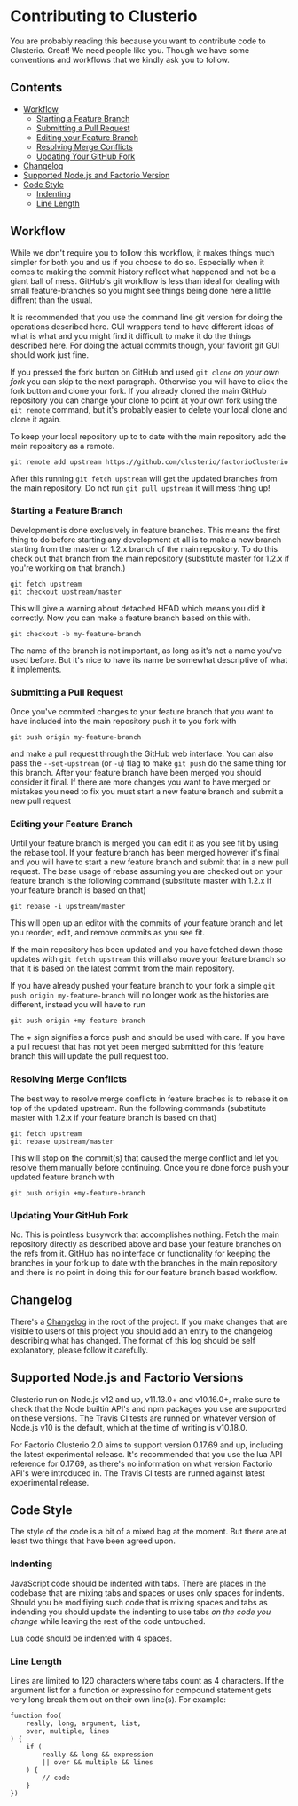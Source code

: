 Contributing to Clusterio
=========================

You are probably reading this because you want to contribute code to
Clusterio.  Great!  We need people like you.  Though we have some
conventions and workflows that we kindly ask you to follow.


Contents
--------

- [Workflow](#workflow)
    - [Starting a Feature Branch](#starting-a-feature-branch)
    - [Submitting a Pull Request](#submitting-a-pull-request)
    - [Editing your Feature Branch](#editing-your-feature-branch)
    - [Resolving Merge Conflicts](#resolving-merge-conflicts)
    - [Updating Your GitHub Fork](#updating-your-github-fork)
- [Changelog](#changelog)
- [Supported Node.js and Factorio Version](#supported-node.js-and-factorio-version)
- [Code Style](#code-style)
    - [Indenting](#indenting)
    - [Line Length](#line-length)


Workflow
--------

While we don't require you to follow this workflow, it makes things much
simpler for both you and us if you choose to do so.  Especially when it
comes to making the commit history reflect what happened and not be a
giant ball of mess.  GitHub's git workflow is less than ideal for
dealing with small feature-branches so you might see things being done
here a little diffrent than the usual.

It is recommended that you use the command line git version for doing
the operations described here.  GUI wrappers tend to have different
ideas of what is what and you might find it difficult to make it do the
things described here.  For doing the actual commits though, your
faviorit git GUI should work just fine.

If you pressed the fork button on GitHub and used `git clone` _on your
own fork_ you can skip to the next paragraph.  Otherwise you will have
to click the fork button and clone your fork.  If you already cloned the
main GitHub repository you can change your clone to point at your own
fork using the `git remote` command, but it's probably easier to delete
your local clone and clone it again.

To keep your local repository up to to date with the main repository add
the main repository as a remote.

    git remote add upstream https://github.com/clusterio/factorioClusterio

After this running `git fetch upstream` will get the updated branches
from the main repository.  Do not run `git pull upstream` it will mess
thing up!


### Starting a Feature Branch

Development is done exclusively in feature branches.  This means the
first thing to do before starting any development at all is to make a
new branch starting from the master or 1.2.x branch of the main
repository.  To do this check out that branch from the main repository
(substitute master for 1.2.x if you're working on that branch.)

    git fetch upstream
    git checkout upstream/master

This will give a warning about detached HEAD which means you did it
correctly.  Now you can make a feature branch based on this with.

    git checkout -b my-feature-branch

The name of the branch is not important, as long as it's not a name
you've used before.  But it's nice to have its name be somewhat
descriptive of what it implements.


### Submitting a Pull Request

Once you've commited changes to your feature branch that you want to
have included into the main repository push it to you fork with

    git push origin my-feature-branch

and make a pull request through the GitHub web interface.  You can also
pass the `--set-upstream` (or `-u`) flag to make `git push` do the same
thing for this branch.  After your feature branch have been merged you
should consider it final.  If there are more changes you want to have
merged or mistakes you need to fix you must start a new feature branch
and submit a new pull request


### Editing your Feature Branch

Until your feature branch is merged you can edit it as you see fit by
using the rebase tool.  If your feature branch has been merged however
it's final and you will have to start a new feature branch and submit
that in a new pull request.  The base usage of rebase assuming you are
checked out on your feature branch is the following command (substitute
master with 1.2.x if your feature branch is based on that)

    git rebase -i upstream/master

This will open up an editor with the commits of your feature branch and
let you reorder, edit, and remove commits as you see fit.

If the main repository has been updated and you have fetched down those
updates with `git fetch upstream` this will also move your feature
branch so that it is based on the latest commit from the main
repository.

If you have already pushed your feature branch to your fork a simple
`git push origin my-feature-branch` will no longer work as the histories
are different, instead you will have to run

    git push origin +my-feature-branch

The + sign signifies a force push and should be used with care.  If you
have a pull request that has not yet been merged submitted for this
feature branch this will update the pull request too.


### Resolving Merge Conflicts

The best way to resolve merge conflicts in feature braches is to rebase
it on top of the updated upstream.  Run the following commands
(substitute master with 1.2.x if your feature branch is based on that)

    git fetch upstream
    git rebase upstream/master

This will stop on the commit(s) that caused the merge conflict and let
you resolve them manually before continuing.  Once you're done force
push your updated feature branch with

    git push origin +my-feature-branch


### Updating Your GitHub Fork

No.  This is pointless busywork that accomplishes nothing.  Fetch the
main repository directly as described above and base your feature
branches on the refs from it.  GitHub has no interface or functionality
for keeping the branches in your fork up to date with the branches in
the main repository and there is no point in doing this for our feature
branch based workflow.


Changelog
---------

There's a [Changelog](../CHANGELOG.md) in the root of the project.  If
you make changes that are visible to users of this project you should
add an entry to the changelog describing what has changed.  The format
of this log should be self explanatory, please follow it carefully.


Supported Node.js and Factorio Versions
---------------------------------------

Clusterio run on Node.js v12 and up, v11.13.0+ and v10.16.0+, make sure
to check that the Node builtin API's and npm packages you use are
supported on these versions.  The Travis CI tests are runned on whatever
version of Node.js v10 is the default, which at the time of writing is
v10.18.0.

For Factorio Clusterio 2.0 aims to support version 0.17.69 and up,
including the latest experimental release.  It's recommended that you
use the lua API reference for 0.17.69, as there's no information on what
version Factorio API's were introduced in.  The Travis CI tests are
runned against latest experimental release.


Code Style
----------

The style of the code is a bit of a mixed bag at the moment.  But there
are at least two things that have been agreed upon.


### Indenting

JavaScript code should be indented with tabs.  There are places in the
codebase that are mixing tabs and spaces or uses only spaces for
indents.  Should you be modifiying such code that is mixing spaces and
tabs as indending you should update the indenting to use tabs _on the
code you change_ while leaving the rest of the code untouched.

Lua code should be indented with 4 spaces.


### Line Length

Lines are limited to 120 characters where tabs count as 4 characters.
If the argument list for a function or expressino for compound statement
gets very long break them out on their own line(s).  For example:

    function foo(
        really, long, argument, list,
        over, multiple, lines
    ) {
        if (
            really && long && expression
            || over && multiple && lines
        ) {
            // code
        }
    })
